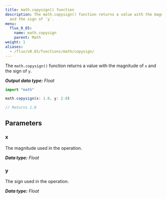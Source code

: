 ```yaml
---
title: math.copysign() function
description: The math.copysign() function returns a value with the magnitude of `x`
  and the sign of `y`.
menu:
  flux_0_65:
    name: math.copysign
    parent: Math
weight: 1
aliases:
  - /flux/v0.65/functions/math/copysign/
---
```


The `math.copysign()` function returns a value with the magnitude of `x` and the sign of `y`.

_**Output data type:** Float_

```js
import "math"

math.copysign(x: 1.0, y: 2.0)

// Returns 1.0
```

## Parameters

### x
The magnitude used in the operation.

_**Data type:** Float_

### y
The sign used in the operation.

_**Data type:** Float_
